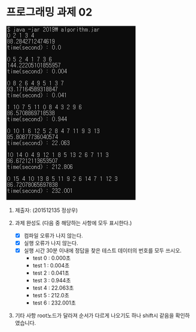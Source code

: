 # 프로그래밍 과제 02

![결과](/result.png)

1. 제출자:   (201512135 정상우)
2. 과제 완성도 (다음 중 해당하는 사항에 모두 표시한다.)

	- [x] 컴파일 오류가 나지 않는다.
	- [x] 실행 오류가 나지 않는다.
	- [x] 실행 시간 30분 이내에 정답을 찾은 테스트 데이터의 번호를 모두 쓰시오.
		- test 0 : 0.000초
		- test 1 : 0.004초
		- test 2 : 0.041초
		- test 3 : 0.944초
		- test 4 : 22.063초
		- test 5 : 212.0초
		- test 6 : 232.001초
3. 기타 사항
	root노드가 달라져 순서가 다르게 나오기도 하나 shift시 같음을 확인하였습니다.
	
	

